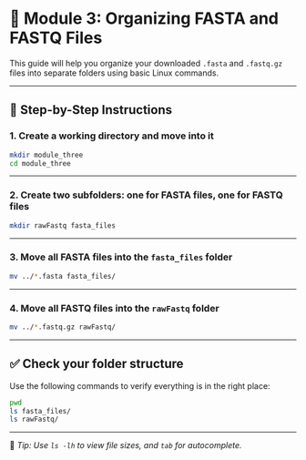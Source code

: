 # 🧪 Module 3: Organizing FASTA and FASTQ Files

This guide will help you organize your downloaded `.fasta` and `.fastq.gz` files into separate folders using basic Linux commands.

---

## 📁 Step-by-Step Instructions

### 1. Create a working directory and move into it
```bash
mkdir module_three
cd module_three
```

---

### 2. Create two subfolders: one for FASTA files, one for FASTQ files
```bash
mkdir rawFastq fasta_files
```

---

### 3. Move all FASTA files into the `fasta_files` folder
```bash
mv ../*.fasta fasta_files/
```

---

### 4. Move all FASTQ files into the `rawFastq` folder
```bash
mv ../*.fastq.gz rawFastq/
```

---

## ✅ Check your folder structure
Use the following commands to verify everything is in the right place:

```bash
pwd
ls fasta_files/
ls rawFastq/
```

---

📘 *Tip: Use `ls -lh` to view file sizes, and `tab` for autocomplete.*
